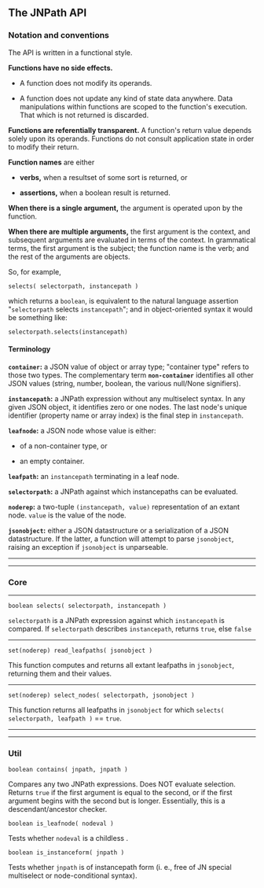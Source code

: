 ## The JNPath API

### Notation and conventions

The API is written in a functional style. 

**Functions have no side effects.** 

  - A function does not modify its operands.
  
  - A function does not update any kind of state data anywhere. Data manipulations within functions are scoped to the function's execution. That which is not returned is discarded.

**Functions are referentially transparent.** A function's return value depends solely upon its operands. Functions do not consult application state in order to modify their return.

**Function names** are either 

  - **verbs,** when a resultset of some sort is returned, or 
  
  - **assertions,** when a boolean result is returned.

**When there is a single argument,** the argument is operated upon by the function.

**When there are multiple arguments,** the first argument is the context, and subsequent arguments are evaluated in terms of the context. In grammatical terms, the first argument is the subject; the function name is the verb; and the rest of the arguments are objects.

So, for example,

  `selects( selectorpath, instancepath )`
  
which returns a `boolean`, is equivalent to the natural language assertion "`selectorpath` selects `instancepath`"; and in object-oriented syntax it would be something like:

  `selectorpath.selects(instancepath)`

#### Terminology

**`container`:** a JSON value of object or array type; "container type" refers to those two types. The complementary term 
**`non-container`** identifies all other JSON values (string, number, boolean, the various null/None signifiers).

**`instancepath`:** a JNPath expression without any multiselect syntax. In any given JSON object, it identifies zero or one nodes. The last node's unique identifier (property name or array index) is the final step in `instancepath`.

**`leafnode`:** a JSON node whose value is either:

  - of a non-container type, or 
  
  - an empty container.

**`leafpath`:** an `instancepath` terminating in a leaf node. 

**`selectorpath`:** a JNPath against which instancepaths can be evaluated.

**`noderep`:** a two-tuple `(instancepath, value)` representation of an extant node. `value` is the value of the node.

**`jsonobject`:** either a JSON datastructure or a serialization of a JSON datastructure. If the latter, a function will attempt to parse `jsonobject`, raising an exception if `jsonobject` is unparseable.

----
----

### Core

----
`boolean selects( selectorpath, instancepath )`

  `selectorpath` is a JNPath expression against which `instancepath` is compared. If `selectorpath` describes `instancepath`, returns `true`, else `false`

----
`set(noderep) read_leafpaths( jsonobject )`

  This function computes and returns all extant leafpaths in `jsonobject`, returning them and their values.

----
`set(noderep) select_nodes( selectorpath, jsonobject )`

  This function returns all leafpaths in `jsonobject` for which `selects( selectorpath, leafpath )` == `true`.


----
----
### Util

`boolean contains( jnpath, jnpath )`

  Compares any two JNPath expressions. Does NOT evaluate selection. Returns `true` if the first argument is equal to the second, or if the first argument begins with the second but is longer. Essentially, this is a descendant/ancestor checker.
  
`boolean is_leafnode( nodeval )`
 
  Tests whether `nodeval` is a childless .
  
`boolean is_instanceform( jnpath )`

  Tests whether `jnpath` is of instancepath form (i. e., free of JN special multiselect or node-conditional syntax).
  

  

